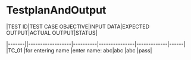 # TestplanAndOutput
 |TEST ID|TEST CASE OBJECTIVE|INPUT DATA|EXPECTED OUTPUT|ACTUAL OUTPUT|STATUS|

 |-------||------------------|----------|---------------|-------------|------|
 |TC_01  |for entering name  |enter name: abc|abc       |abc          |pass|